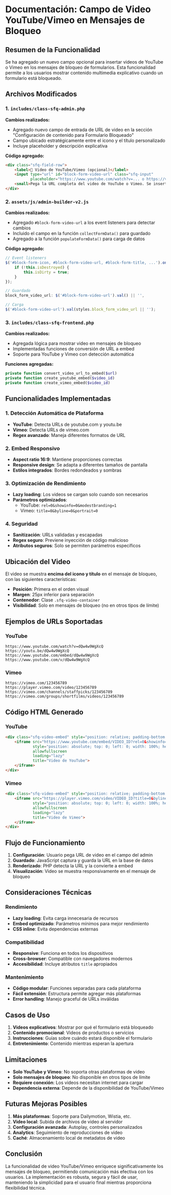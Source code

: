 # Documentación: Campo de Video YouTube/Vimeo en Mensajes de Bloqueo

## Resumen de la Funcionalidad

Se ha agregado un nuevo campo opcional para insertar videos de YouTube o Vimeo en los mensajes de bloqueo de formularios. Esta funcionalidad permite a los usuarios mostrar contenido multimedia explicativo cuando un formulario está bloqueado.

## Archivos Modificados

### 1. `includes/class-sfq-admin.php`
**Cambios realizados:**
- Agregado nuevo campo de entrada de URL de video en la sección "Configuración de contenido para Formulario Bloqueado"
- Campo ubicado estratégicamente entre el icono y el título personalizado
- Incluye placeholder y descripción explicativa

**Código agregado:**
```html
<div class="sfq-field-row">
    <label>🎥 Video de YouTube/Vimeo (opcional)</label>
    <input type="url" id="block-form-video-url" class="sfq-input" 
           placeholder="https://www.youtube.com/watch?v=... o https://vimeo.com/...">
    <small>Pega la URL completa del video de YouTube o Vimeo. Se insertará automáticamente como embed responsivo encima del título.</small>
</div>
```

### 2. `assets/js/admin-builder-v2.js`
**Cambios realizados:**
- Agregado `#block-form-video-url` a los event listeners para detectar cambios
- Incluido el campo en la función `collectFormData()` para guardado
- Agregado a la función `populateFormData()` para carga de datos

**Código agregado:**
```javascript
// Event listeners
$('#block-form-icon, #block-form-video-url, #block-form-title, ...').on('change input' + ns, () => {
    if (!this.isDestroyed) {
        this.isDirty = true;
    }
});

// Guardado
block_form_video_url: $('#block-form-video-url').val() || '',

// Carga
$('#block-form-video-url').val(styles.block_form_video_url || '');
```

### 3. `includes/class-sfq-frontend.php`
**Cambios realizados:**
- Agregada lógica para mostrar video en mensajes de bloqueo
- Implementadas funciones de conversión de URL a embed
- Soporte para YouTube y Vimeo con detección automática

**Funciones agregadas:**
```php
private function convert_video_url_to_embed($url)
private function create_youtube_embed($video_id)
private function create_vimeo_embed($video_id)
```

## Funcionalidades Implementadas

### 1. Detección Automática de Plataforma
- **YouTube**: Detecta URLs de youtube.com y youtu.be
- **Vimeo**: Detecta URLs de vimeo.com
- **Regex avanzado**: Maneja diferentes formatos de URL

### 2. Embed Responsivo
- **Aspect ratio 16:9**: Mantiene proporciones correctas
- **Responsive design**: Se adapta a diferentes tamaños de pantalla
- **Estilos integrados**: Bordes redondeados y sombras

### 3. Optimización de Rendimiento
- **Lazy loading**: Los videos se cargan solo cuando son necesarios
- **Parámetros optimizados**: 
  - YouTube: `rel=0&showinfo=0&modestbranding=1`
  - Vimeo: `title=0&byline=0&portrait=0`

### 4. Seguridad
- **Sanitización**: URLs validadas y escapadas
- **Regex seguro**: Previene inyección de código malicioso
- **Atributos seguros**: Solo se permiten parámetros específicos

## Ubicación del Video

El video se muestra **encima del icono y título** en el mensaje de bloqueo, con las siguientes características:

- **Posición**: Primera en el orden visual
- **Margen**: 25px inferior para separación
- **Contenedor**: Clase `.sfq-video-container`
- **Visibilidad**: Solo en mensajes de bloqueo (no en otros tipos de límite)

## Ejemplos de URLs Soportadas

### YouTube
```
https://www.youtube.com/watch?v=dQw4w9WgXcQ
https://youtu.be/dQw4w9WgXcQ
https://www.youtube.com/embed/dQw4w9WgXcQ
https://www.youtube.com/v/dQw4w9WgXcQ
```

### Vimeo
```
https://vimeo.com/123456789
https://player.vimeo.com/video/123456789
https://vimeo.com/channels/staffpicks/123456789
https://vimeo.com/groups/shortfilms/videos/123456789
```

## Código HTML Generado

### YouTube
```html
<div class="sfq-video-embed" style="position: relative; padding-bottom: 56.25%; height: 0; overflow: hidden; max-width: 100%; background: #000; border-radius: 8px; box-shadow: 0 4px 20px rgba(0,0,0,0.15);">
    <iframe src="https://www.youtube.com/embed/VIDEO_ID?rel=0&showinfo=0&modestbranding=1" 
            style="position: absolute; top: 0; left: 0; width: 100%; height: 100%; border: 0;" 
            allowfullscreen 
            loading="lazy"
            title="Video de YouTube">
    </iframe>
</div>
```

### Vimeo
```html
<div class="sfq-video-embed" style="position: relative; padding-bottom: 56.25%; height: 0; overflow: hidden; max-width: 100%; background: #000; border-radius: 8px; box-shadow: 0 4px 20px rgba(0,0,0,0.15);">
    <iframe src="https://player.vimeo.com/video/VIDEO_ID?title=0&byline=0&portrait=0" 
            style="position: absolute; top: 0; left: 0; width: 100%; height: 100%; border: 0;" 
            allowfullscreen 
            loading="lazy"
            title="Video de Vimeo">
    </iframe>
</div>
```

## Flujo de Funcionamiento

1. **Configuración**: Usuario pega URL de video en el campo del admin
2. **Guardado**: JavaScript captura y guarda la URL en la base de datos
3. **Renderizado**: PHP detecta la URL y la convierte a embed
4. **Visualización**: Video se muestra responsivamente en el mensaje de bloqueo

## Consideraciones Técnicas

### Rendimiento
- **Lazy loading**: Evita carga innecesaria de recursos
- **Embed optimizado**: Parámetros mínimos para mejor rendimiento
- **CSS inline**: Evita dependencias externas

### Compatibilidad
- **Responsive**: Funciona en todos los dispositivos
- **Cross-browser**: Compatible con navegadores modernos
- **Accesibilidad**: Incluye atributos `title` apropiados

### Mantenimiento
- **Código modular**: Funciones separadas para cada plataforma
- **Fácil extensión**: Estructura permite agregar más plataformas
- **Error handling**: Manejo graceful de URLs inválidas

## Casos de Uso

1. **Videos explicativos**: Mostrar por qué el formulario está bloqueado
2. **Contenido promocional**: Videos de productos o servicios
3. **Instrucciones**: Guías sobre cuándo estará disponible el formulario
4. **Entretenimiento**: Contenido mientras esperan la apertura

## Limitaciones

- **Solo YouTube y Vimeo**: No soporta otras plataformas de video
- **Solo mensajes de bloqueo**: No disponible en otros tipos de límite
- **Requiere conexión**: Los videos necesitan internet para cargar
- **Dependencia externa**: Depende de la disponibilidad de YouTube/Vimeo

## Futuras Mejoras Posibles

1. **Más plataformas**: Soporte para Dailymotion, Wistia, etc.
2. **Video local**: Subida de archivos de video al servidor
3. **Configuración avanzada**: Autoplay, controles personalizados
4. **Analytics**: Seguimiento de reproducciones de video
5. **Caché**: Almacenamiento local de metadatos de video

## Conclusión

La funcionalidad de video YouTube/Vimeo enriquece significativamente los mensajes de bloqueo, permitiendo comunicación más efectiva con los usuarios. La implementación es robusta, segura y fácil de usar, manteniendo la simplicidad para el usuario final mientras proporciona flexibilidad técnica.
